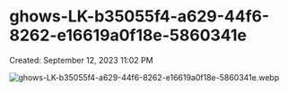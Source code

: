 # ghows-LK-b35055f4-a629-44f6-8262-e16619a0f18e-5860341e

Created: September 12, 2023 11:02 PM

![ghows-LK-b35055f4-a629-44f6-8262-e16619a0f18e-5860341e.webp](ghows-LK-b35055f4-a629-44f6-8262-e16619a0f18e-5860%204c055e396dd04092bae004ca2784f773/ghows-LK-b35055f4-a629-44f6-8262-e16619a0f18e-5860341e.webp)